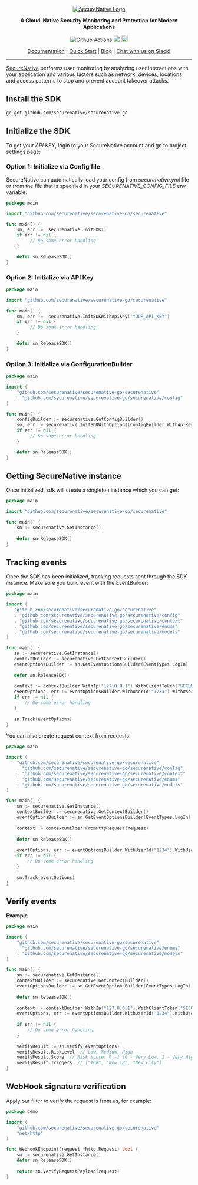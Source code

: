 <p align="center">
  <a href="https://www.securenative.com"><img src="https://user-images.githubusercontent.com/45174009/77826512-f023ed80-7120-11ea-80e0-58aacde0a84e.png" alt="SecureNative Logo"/></a>
</p>

<p align="center">
  <b>A Cloud-Native Security Monitoring and Protection for Modern Applications</b>
</p>
<p align="center">
  <a href="https://github.com/securenative/securenative-go">
    <img alt="Github Actions" src="https://github.com/securenative/securenative-go/workflows/CI/badge.svg">
  </a>
  <a href="https://codecov.io/gh/securenative/securenative-go">
    <img src="https://codecov.io/gh/securenative/securenative-go/branch/master/graph/badge.svg" />
  </a>
  <a href="https://badge.fury.io/go/github.com%2Fsecurenative%2Fsecurenative-go"><img src="https://badge.fury.io/go/github.com%2Fsecurenative%2Fsecurenative-go.svg" alt="Go project version" height="18"></a>
</p>
<p align="center">
  <a href="https://docs.securenative.com">Documentation</a> |
  <a href="https://docs.securenative.com/quick-start">Quick Start</a> |
  <a href="https://blog.securenative.com">Blog</a> |
  <a href="">Chat with us on Slack!</a>
</p>
<hr/>


[SecureNative](https://www.securenative.com/) performs user monitoring by analyzing user interactions with your application and various factors such as network, devices, locations and access patterns to stop and prevent account takeover attacks.


## Install the SDK
```bash
go get github.com/securenative/securenative-go
```

## Initialize the SDK

To get your *API KEY*, login to your SecureNative account and go to project settings page:

### Option 1: Initialize via Config file
SecureNative can automatically load your config from *securenative.yml* file or from the file that is specified in your *SECURENATIVE_CONFIG_FILE* env variable:

```go
package main

import "github.com/securenative/securenative-go/securenative"

func main() {
    sn, err :=  securenative.InitSDK()
    if err != nil {
         // Do some error handling
    }

    defer sn.ReleaseSDK()
}
```
### Option 2: Initialize via API Key

```go
package main

import "github.com/securenative/securenative-go/securenative"

func main() {
    sn, err :=  securenative.InitSDKWithApiKey("YOUR_API_KEY")
    if err != nil {
         // Do some error handling
    }

    defer sn.ReleaseSDK()
}
```

### Option 3: Initialize via ConfigurationBuilder
```go
package main

import (
    "github.com/securenative/securenative-go/securenative"
    . "github.com/securenative/securenative-go/securenative/config"
)

func main() {
    configBuilder := securenative.GetConfigBuilder()
    sn, err := securenative.InitSDKWithOptions(configBuilder.WithApiKey("API_KEY").WithMaxEvents(10).WithLogLevel("ERROR").Build())
    if err != nil {
         // Do some error handling
    }

    defer sn.ReleaseSDK()
}
```

## Getting SecureNative instance
Once initialized, sdk will create a singleton instance which you can get: 
```go
package main

import "github.com/securenative/securenative-go/securenative"

func main() {
    sn := securenative.GetInstance()
    
    defer sn.ReleaseSDK()
}
```

## Tracking events

Once the SDK has been initialized, tracking requests sent through the SDK
instance. Make sure you build event with the EventBuilder:

 ```go
package main

import (
    "github.com/securenative/securenative-go/securenative"
    . "github.com/securenative/securenative-go/securenative/config"
    . "github.com/securenative/securenative-go/securenative/context"
    . "github.com/securenative/securenative-go/securenative/enums"
    . "github.com/securenative/securenative-go/securenative/models"
)

func main() {
    sn := securenative.GetInstance()
    contextBuilder := securenative.GetContextBuilder()
    eventOptionsBuilder := sn.GetEventOptionsBuilder(EventTypes.LogIn)
    
    defer sn.ReleaseSDK()
    
    context := contextBuilder.WithIp("127.0.0.1").WithClientToken("SECURED_CLIENT_TOKEN").WithHeaders(map[string]string{"user-agent": "Mozilla/5.0 (iPad; U; CPU OS 3_2_1 like Mac OS X; en-us) AppleWebKit/531.21.10 (KHTML, like Gecko) Mobile/7B405"}).Build()
    eventOptions, err := eventOptionsBuilder.WithUserId("1234").WithUserTraits(UserTraits{Name:"Your Name", Email:"name@gmail.com"}).WithContext(context).WithProperties(map[string]string{"prop1": "CUSTOM_PARAM_VALUE", "prop2": "true", "prop3": "3"}).Build()
    if err != nil {
        // Do some error handling
    }
    
    sn.Track(eventOptions)
}
 ```

You can also create request context from requests:

```go
package main

import (
    "github.com/securenative/securenative-go/securenative"
    . "github.com/securenative/securenative-go/securenative/config"
    . "github.com/securenative/securenative-go/securenative/context"
    . "github.com/securenative/securenative-go/securenative/enums"
    . "github.com/securenative/securenative-go/securenative/models"
)

func main() {
    sn := securenative.GetInstance()
    contextBuilder := securenative.GetContextBuilder()
    eventOptionsBuilder := sn.GetEventOptionsBuilder(EventTypes.LogIn)
    
    context := contextBuilder.FromHttpRequest(request)
    
    defer sn.ReleaseSDK()
    
    eventOptions, err := eventOptionsBuilder.WithUserId("1234").WithUserTraits(UserTraits{Name:"Your Name", Email:"name@gmail.com"}).WithContext(context).WithProperties(map[string]string{"prop1": "CUSTOM_PARAM_VALUE", "prop2": "true", "prop3": "3"}).Build()
    if err != nil {
        // Do some error handling
    }
    
    sn.Track(eventOptions)
}
```

## Verify events

**Example**

```go
package main

import (
	"github.com/securenative/securenative-go/securenative"
    . "github.com/securenative/securenative-go/securenative/enums"
    . "github.com/securenative/securenative-go/securenative/models"
)

func main() {
    sn := securenative.GetInstance()
    contextBuilder := securenative.GetContextBuilder()
    eventOptionsBuilder := sn.GetEventOptionsBuilder(EventTypes.LogIn)
    
    defer sn.ReleaseSDK()
    
    context := contextBuilder.WithIp("127.0.0.1").WithClientToken("SECURED_CLIENT_TOKEN").WithHeaders(map[string]string{"user-agent": "Mozilla/5.0 (iPad; U; CPU OS 3_2_1 like Mac OS X; en-us) AppleWebKit/531.21.10 (KHTML, like Gecko) Mobile/7B405"}).Build()
    eventOptions, err := eventOptionsBuilder.WithUserId("1234").WithUserTraits(UserTraits{Name:"Your Name", Email:"name@gmail.com"}).WithContext(context).WithProperties(map[string]string{"prop1": "CUSTOM_PARAM_VALUE", "prop2": "true", "prop3": "3"}).Build()
    
    if err != nil {
        // Do some error handling
    }
        
    verifyResult := sn.Verify(eventOptions)
    verifyResult.RiskLevel  // Low, Medium, High
    verifyResult.Score  // Risk score: 0 -1 (0 - Very Low, 1 - Very High)
    verifyResult.Triggers  // ["TOR", "New IP", "New City"]
}
```

## WebHook signature verification

Apply our filter to verify the request is from us, for example:

```go
package demo

import (
    "github.com/securenative/securenative-go/securenative"
    "net/http"
)

func WebhookEndpoint(request *http.Request) bool {
    sn := securenative.GetInstance()
    defer sn.ReleaseSDK()
    
    return sn.VerifyRequestPayload(request)
}
 ```
    